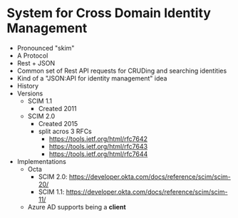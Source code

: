 # System for Cross Domain Identity Management


* Pronounced "skim"
* A Protocol
* Rest + JSON
* Common set of Rest API requests for CRUDing and searching identities
* Kind of a "JSON:API for identity management" idea
* History
* Versions
    * SCIM 1.1
        * Created 2011
    * SCIM 2.0
        * Created 2015
        * split acros 3 RFCs
            * https://tools.ietf.org/html/rfc7642
            * https://tools.ietf.org/html/rfc7643
            * https://tools.ietf.org/html/rfc7644
* Implementations
    * Octa
        * SCIM 2.0: https://developer.okta.com/docs/reference/scim/scim-20/
        * SCIM 1.1: https://developer.okta.com/docs/reference/scim/scim-11/
    * Azure AD supports being a **client**



